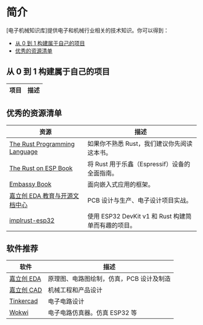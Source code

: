 # 简介

[电子机械知识库]提供电子和机械行业相关的技术知识。你可以得到：

- [从 0 到 1 构建属于自己的项目][projects]
- [优秀的资源清单][resources]

[projects]: #从-0-到-1-构建属于自己的项目
[resources]: #优秀的资源清单

## 从 0 到 1 构建属于自己的项目

| 项目 | 描述 |
| ---- | ---- |

## 优秀的资源清单

| 资源                                        | 描述                                          |
| ------------------------------------------- | --------------------------------------------- |
| [The Rust Programming Language][rust-book]  | 如果你不熟悉 Rust，我们建议你先阅读这本书。   |
| [The Rust on ESP Book][rust-esp-book]       | 将 Rust 用于乐鑫（Espressif）设备的全面指南。 |
| [Embassy Book][embassy-book]                | 面向嵌入式应用的框架。                        |
| [嘉立创 EDA 教育与开源文档中心][jlc-course] | PCB 设计与生产、电子设计项目实战。              |
| [implrust-esp32][implrust-esp32]           | 使用 ESP32 DevKit v1 和 Rust 构建简单而有趣的项目。 |


[rust-book]: https://doc.rust-lang.org/book/
[rust-esp-book]: https://docs.espressif.com/projects/rust/book/
[embassy-book]: https://embassy.dev/book/
[jlc-course]: https://wiki.lceda.cn/zh-hans/
[implrust-esp32]: https://esp32.implrust.com/

## 软件推荐

| 软件                  | 描述                                     |
| --------------------- | ---------------------------------------- |
| [嘉立创 EDA][jlc-eda] | 原理图、电路图绘制，仿真，PCB 设计及制造 |
| [嘉立创 CAD][jlc-cad] | 机械工程和产品设计                       |
| [Tinkercad][tinkercad] | 电子电路设计 |
| [Wokwi][wokwi]        | 电子电路仿真器。仿真 ESP32 等            |

[jlc-eda]: https://lceda.cn/
[jlc-cad]: https://www.jlc-cad.com/
[tinkercad]: https://www.tinkercad.com/
[wokwi]: https://wokwi.com/
